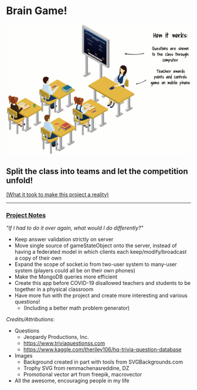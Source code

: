# Brain Game!

![Explanation Animation](client/public/images/classroom_animation.gif?raw=true "How it Works")

## Split the class into teams and let the competition unfold!

[(What it took to make this project a reality)](client/public/images/braingame_brainstorm.gif?raw=true)

---

### [Project Notes](project-notes.txt)

*"If I had to do it over again, what would I do differently?"*
* Keep answer validation strictly on server
* Move single source of gameStateObject onto the server, instead of having a federated model in which clients each keep/modify/broadcast a copy of their own
* Expand the scope of socket.io from two-user system to many-user system (players could all be on their own phones)
* Make the MongoDB queries more efficient
* Create this app before COVID-19 disallowed teachers and students to be together in a physical classroom
* Have more fun with the project and create more interesting and various questions!
  * (Including a better math problem generator)

*Credits/Attributions:*
* Questions
  * Jeopardy Productions, Inc.
  * https://www.triviaquestionss.com
  * https://www.kaggle.com/theriley106/hq-trivia-question-database
* Images
  * Background created in part with tools from SVGBackgrounds.com
  * Trophy SVG from remmachenasreddine, DZ
  * Promotional vector art from freepik, macrovector
* All the awesome, encouraging people in my life
